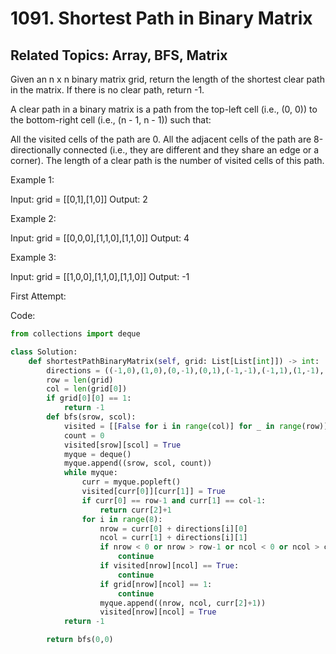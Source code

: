# 1091. Shortest Path in Binary Matrix

## Related Topics: Array, BFS, Matrix

Given an n x n binary matrix grid, return the length of the shortest clear path in the matrix. If there is no clear path, return -1.

A clear path in a binary matrix is a path from the top-left cell (i.e., (0, 0)) to the bottom-right cell (i.e., (n - 1, n - 1)) such that:

All the visited cells of the path are 0.
All the adjacent cells of the path are 8-directionally connected (i.e., they are different and they share an edge or a corner).
The length of a clear path is the number of visited cells of this path.

 
Example 1:

Input: grid = [[0,1],[1,0]]
Output: 2

Example 2:

Input: grid = [[0,0,0],[1,1,0],[1,1,0]]
Output: 4

Example 3:

Input: grid = [[1,0,0],[1,1,0],[1,1,0]]
Output: -1

First Attempt:

Code:
```python
from collections import deque

class Solution:
    def shortestPathBinaryMatrix(self, grid: List[List[int]]) -> int:
        directions = ((-1,0),(1,0),(0,-1),(0,1),(-1,-1),(-1,1),(1,-1),(1,1))
        row = len(grid)
        col = len(grid[0])
        if grid[0][0] == 1:
            return -1
        def bfs(srow, scol):
            visited = [[False for i in range(col)] for _ in range(row)]
            count = 0
            visited[srow][scol] = True
            myque = deque()
            myque.append((srow, scol, count))
            while myque:
                curr = myque.popleft()
                visited[curr[0]][curr[1]] = True
                if curr[0] == row-1 and curr[1] == col-1:
                    return curr[2]+1
                for i in range(8):
                    nrow = curr[0] + directions[i][0]
                    ncol = curr[1] + directions[i][1]
                    if nrow < 0 or nrow > row-1 or ncol < 0 or ncol > col-1:
                        continue
                    if visited[nrow][ncol] == True:
                        continue
                    if grid[nrow][ncol] == 1:
                        continue           
                    myque.append((nrow, ncol, curr[2]+1))
                    visited[nrow][ncol] = True
            return -1

        return bfs(0,0)
```                 
